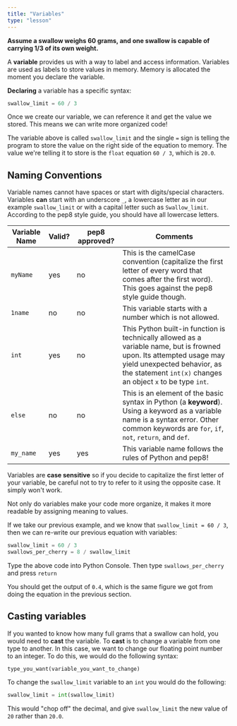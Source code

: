 ```yaml
---
title: "Variables"
type: "lesson"
---
```


**Assume a swallow weighs 60 grams, and one swallow is capable of carrying 1/3 of its own weight.**

A **variable** provides us with a way to label and access information. Variables are used as labels to store values in memory. Memory is allocated the moment you declare the variable.

**Declaring** a variable has a specific syntax:
```python
swallow_limit = 60 / 3
```
Once we create our variable, we can reference it and get the value we stored. This means we can write more organized code!

The variable above is called `swallow_limit` and the single `=` sign is telling the program to store the value on the right side of the equation to memory. The value we're telling it to store is the `float` equation `60 / 3`, which is `20.0`.

## Naming Conventions

Variable names cannot have spaces or start with digits/special characters. Variables **can** start with an underscore `_`, a lowercase letter as in our example `swallow_limit` or with a capital letter such as `Swallow_limit`. According to the pep8 style guide, you should have all lowercase letters.

| Variable Name | Valid? | pep8 approved? | Comments |
| --- | --- | --- | --- |
| `myName` | yes | no | This is the camelCase convention (capitalize the first letter of every word that comes after the first word). This goes against the pep8 style guide though. |
| `1name` | no | no | This variable starts with a number which is not allowed. |
| `int` | yes | no | This Python built-in function is technically allowed as a variable name, but is frowned upon. Its attempted usage may yield unexpected behavior, as the statement `int(x)` changes an object `x` to be type `int`. |
| `else` | no | no | This is an element of the basic syntax in Python (a **keyword**). Using a keyword as a variable name is a syntax error. Other common keywords are `for`, `if`, `not`, `return`, and `def`. |
| `my_name` | yes | yes | This variable name follows the rules of Python and pep8! |

Variables are **case sensitive** so if you decide to capitalize the first letter of your variable, be careful not to try to refer to it using the opposite case. It simply won't work.

Not only do variables make your code more organize, it makes it more readable by assigning meaning to values.

If we take our previous example, and we know that `swallow_limit = 60 / 3`, then we can re-write our previous equation with variables:
```python
swallow_limit = 60 / 3
swallows_per_cherry = 8 / swallow_limit
```
Type the above code into Python Console. Then type `swallows_per_cherry` and press `return`

You should get the output of `0.4`, which is the same figure we got from doing the equation in the previous section.

## Casting variables

If you wanted to know how many full grams that a swallow can hold, you would need to **cast** the variable. To **cast** is to change a variable from one type to another. In this case, we want to change our floating point number to an integer. To do this, we would do the following syntax:
```
type_you_want(variable_you_want_to_change)
```
To change the `swallow_limit` variable to an `int` you would do the following:
```python
swallow_limit = int(swallow_limit)
```
This would "chop off" the decimal, and give `swallow_limit` the new value of `20` rather than `20.0`.